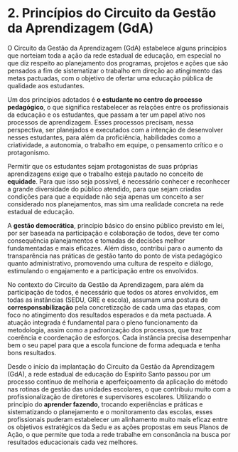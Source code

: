 # 2\. Princípios do Circuito da Gestão da Aprendizagem (GdA)

O Circuito da Gestão da Aprendizagem (GdA) estabelece alguns princípios que norteiam toda a ação da rede estadual de educação, em especial no que diz respeito ao planejamento dos programas, projetos e ações que são pensados a fim de sistematizar o trabalho em direção ao atingimento das metas pactuadas, com o objetivo de ofertar uma educação pública de qualidade aos estudantes.

Um dos princípios adotados é **o estudante no centro do processo pedagógico**, o que significa restabelecer as relações entre os profissionais da educação e os estudantes, que passam a ter um papel ativo nos processos de aprendizagem. Esses processos precisam, nessa perspectiva, ser planejados e executados com a intenção de desenvolver nesses estudantes, para além da proficiência, habilidades como a criatividade, a autonomia, o trabalho em equipe, o pensamento crítico e o protagonismo.

Permitir que os estudantes sejam protagonistas de suas próprias aprendizagens exige que o trabalho esteja pautado no conceito de **equidade**. Para que isso seja possível, é necessário conhecer e reconhecer a grande diversidade do público atendido, para que sejam criadas condições para que a equidade não seja apenas um conceito a ser considerado nos planejamentos, mas sim uma realidade concreta na rede estadual de educação.

A **gestão democrática**, princípio básico do ensino público previsto em lei, por ser baseada na participação e colaboração de todos, deve ter como consequência planejamentos e tomadas de decisões melhor fundamentadas e mais eficazes. Além disso, contribui para o aumento da transparência nas práticas de gestão tanto do ponto de vista pedagógico quanto administrativo, promovendo uma cultura de respeito e diálogo, estimulando o engajamento e a participação entre os envolvidos.

No contexto do Circuito da Gestão da Aprendizagem, para além da participação de todos, é necessário que todos os atores envolvidos, em todas as instâncias (SEDU, GRE e escola), assumam uma postura de **corresponsabilização** pela concretização de cada uma das etapas, com foco no atingimento dos resultados esperados e da meta pactuada. A atuação integrada é fundamental para o pleno funcionamento da metodologia, assim como a padronização dos processos, que traz coerência e coordenação de esforços. Cada instância precisa desempenhar bem o seu papel para que a escola funcione de forma adequada e tenha bons resultados.

Desde o início da implantação do Circuito da Gestão da Aprendizagem (GdA), a rede estadual de educação do Espírito Santo passou por um processo contínuo de melhoria e aperfeiçoamento da aplicação do método nas rotinas de gestão das unidades escolares, o que contribuiu muito com a profissionalização de diretores e supervisores escolares. Utilizando o princípio do **aprender fazendo**, trocando experiências e práticas e sistematizando o planejamento e o monitoramento das escolas, esses profissionais puderam estabelecer um alinhamento muito mais eficaz entre os objetivos estratégicos da Sedu e as ações propostas em seus Planos de Ação, o que permite que toda a rede trabalhe em consonância na busca por resultados educacionais cada vez melhores.
